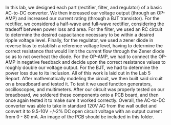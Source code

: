 In this lab, we designed each part (rectifier, filter, and regulator) of a basic AC-to-DC converter. We then increased our voltage output (through an OP-AMP) and increased our current rating (through a BJT transistor). For the rectifier, we considered a half-wave and full-wave rectifier, considering the tradeoff between power loss and area. For the filter, we used an RC circuit to determine the desired capacitance necessary to be within a desired ripple voltage level. Finally, for the regulator, we used a zener diode in reverse bias to establish a reference voltage level, having to determine the correct resistance that would limit the current flow through the Zener diode so as to not overheat the diode. For the OP-AMP, we had to connect the OP-AMP in negative feedback and decide upon the correct resistance values to roughly double our voltage output. For the BJT, we had to determine the power loss due to its inclusion. All of this work is laid out in the Lab 5 Report.
After mathematically modeling the circuit, we then built said circuit on a breadboard and tested it. To test it we used function generators, oscilloscopes, and multimeters.
After our circuit was properly tested on our breadboard, we soldered these components onto a PCB board, and then once again tested it to make sure it worked correctly. Overall, the AC-to-DC converter was able to take in standard 120V AC from the wall outlet and convert it to 9.5-10V +/-2% DC open circuit voltage with an output current from 0 - 80 mA. An image of the PCB should be included in this folder.